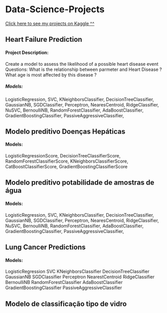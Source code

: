 # Data-Science-Projects

[Click here to see my projects on Kaggle ^^](https://www.kaggle.com/ivessantos) 

## Heart Failure Prediction
#### Project Description:
Create a model to assess the likelihood of a possible heart disease event
Questions:
What is the relationship between parmeter and Heart Disease ?
What age is most affected by this disease ?
##### Models: 
LogisticRegression,
          SVC,
         KNeighborsClassifier,
         DecisionTreeClassifier,
        GaussianNB,
           SGDClassifier,
           Perceptron,
          NearesCentroid,
           RidgeClassifier,
          NuSVC,
         BernoulliNB,
 RandomForestClassifier,
           AdaBoostClassifier,
          GradientBoostingClassifier,
         PassiveAggressiveClassifier,
## Modelo preditivo Doenças Hepáticas
#### Models: 
LogisticRegressionScore, 
     DecisionTreeClassifierScore,
     RandomForestClassifierScore,
     KNeighborsClassifierScore,
     CatBoostClassifierScore,
     GradientBoostingClassifierScore

## Modelo preditivo potabilidade de amostras de água
#### Models:
LogisticRegression,
          SVC,
         KNeighborsClassifier,
         DecisionTreeClassifier,
        GaussianNB,
           SGDClassifier,
           Perceptron,
          NearesCentroid,
           RidgeClassifier,
          NuSVC,
         BernoulliNB,
 RandomForestClassifier,
           AdaBoostClassifier,
          GradientBoostingClassifier,
         PassiveAggressiveClassifier,
       
## Lung Cancer Predictions

#### Models:   
LogisticRegression
         SVC
       KNeighborsClassifier
        DecisionTreeClassifier
         GaussianNB
         SGDClassifier
          Perceptron
         NearestCentroid
        RidgeClassifier
          BernoulliNB
         RandomForestClassifier
          AdaBoostClassifier
         GradientBoostingClassifier
           PassiveAggressiveClassifier
         

## Modelo de classificação tipo de vidro 
